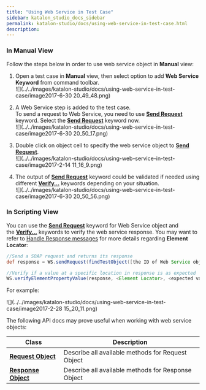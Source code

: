 ```yaml
---
title: "Using Web Service in Test Case" 
sidebar: katalon_studio_docs_sidebar
permalink: katalon-studio/docs/using-web-service-in-test-case.html 
description: 
---
```

### In Manual View

Follow the steps below in order to use web service object in **Manual** view:

1.  Open a test case in **Manual** view, then select option to add **Web Service Keyword** from command toolbar.  
    ![](../../images/katalon-studio/docs/using-web-service-in-test-case/image2017-6-30 20_49_48.png)  
      
    
2.  A Web Service step is added to the test case.   
    To send a request to Web Service, you need to use **[Send Request](https://docs.katalon.com/display/KD/%5BWS%5D+Send+Request)** keyword. Select the **[Send Request](https://docs.katalon.com/display/KD/%5BWS%5D+Send+Request)** keyword now.  
    ![](../../images/katalon-studio/docs/using-web-service-in-test-case/image2017-6-30 20_50_17.png)  
      
    
3.  Double click on object cell to specify the web service object to **[Send Request](https://docs.katalon.com/display/KD/%5BWS%5D+Send+Request)**.  
    ![](../../images/katalon-studio/docs/using-web-service-in-test-case/image2017-2-14 11_16_9.png)  
      
    
4.  The output of **[Send Request](https://docs.katalon.com/display/KD/%5BWS%5D+Send+Request)** keyword could be validated if needed using different **[Verify...](https://docs.katalon.com/display/KD/Web+Service)** keywords depending on your situation.  
    ![](../../images/katalon-studio/docs/using-web-service-in-test-case/image2017-6-30 20_50_56.png)

### In Scripting View

You can use the **[Send Request](https://docs.katalon.com/display/KD/%5BWS%5D+Send+Request)** keyword for Web Service object and the **[Verify...](https://docs.katalon.com/display/KD/Web+Service)** keywords to verify the web service response. You may want to refer to [Handle Response messages](#UsingWebServiceinTestCase-HandleResponsemessages) for more details regarding **Element Locator**:

```groovy
//Send a SOAP request and returns its response
def response = WS.sendRequest(findTestObject([the ID of Web Service object]))

//Verify if a value at a specific location in response is as expected
WS.verifyElementPropertyValue(response, <Element Locator>, <expected value>)
```

For example:

![](../../images/katalon-studio/docs/using-web-service-in-test-case/image2017-2-28 15_20_11.png)

The following API docs may prove useful when working with web service objects:

<table><thead><tr><th>Class</th><th>Description</th></tr></thead><tbody><tr><td><strong><a class="external-link" href="http://api-docs.katalon.com/studio/v4.6.0.2/api/com/kms/katalon/core/testobject/RequestObject.html" rel="nofollow">Request Object</a></strong></td><td>Describe all available methods for Request Object</td></tr><tr><td><strong><a class="external-link" href="http://api-docs.katalon.com/studio/v4.6.0.2/api/com/kms/katalon/core/testobject/ResponseObject.html" rel="nofollow">Response Object</a></strong></td><td><span>Describe all available methods for Response Object</span></td></tr></tbody></table>
